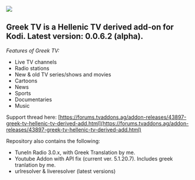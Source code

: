 ![](https://github.com/Twilight0/repo.twilight0/raw/master/plugin.video.greek.tv/icon.png)

## Greek TV is a Hellenic TV derived add-on for Kodi. Latest version: 0.0.6.2 (alpha).

_Features of Greek TV:_

* Live TV channels
* Radio stations
* New & old TV series/shows and movies
* Cartoons
* News
* Sports
* Documentaries
* Music

Support thread here: [https://forums.tvaddons.ag/addon-releases/43897-greek-tv-hellenic-tv-derived-add.html](https://forums.tvaddons.ag/addon-releases/43897-greek-tv-hellenic-tv-derived-add.html)

Repository also contains the following:
* TuneIn Radio 3.0.x, with Greek Translation by me.
* Youtube Addon with API fix (current ver. 5.1.20.7). Includes greek tranlation by me.
* urlresolver & liveresolver (latest versions)
